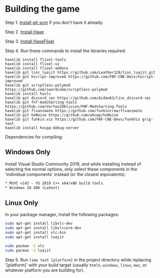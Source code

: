 # Building the game

Step 1. [Install git-scm](https://git-scm.com/downloads) if you don't have it already.

Step 2. [Install Haxe](https://haxe.org/download/)

Step 3. [Install HaxeFlixel](https://haxeflixel.com/documentation/install-haxeflixel/)

Step 4. Run these commands to install the libraries required:

```
haxelib install flixel-tools
haxelib install flixel-ui
haxelib install flixel-addons
haxelib git linc_luajit https://github.com/Leather128/linc_luajit.git
haxelib git hscript-improved https://github.com/FNF-CNE-Devs/hscript-improved
haxelib git scriptless-polymod https://github.com/swordcube/scriptless-polymod
haxelib install hxvlc
haxelib git discord_rpc https://github.com/Aidan63/linc_discord-rpc
haxelib git fnf-modcharting-tools https://github.com/Vortex2Oblivion/FNF-Modcharting-Tools
haxelib git flxanimate https://github.com/funkincrew/flxanimate
haxelib git hxNoise https://github.com/whuop/hxNoise
haxelib git funkin.vis https://github.com/FNF-CNE-Devs/funkVis grig-test
haxelib install hxcpp-debug-server
```

Dependencies for compiling:

## Windows Only

Install Visual Studio Community 2019, and while installing instead of selecting the normal options, only select these components in the 'individual components' instead (or the closest equivalents).

```txt
* MSVC v142 - VS 2019 C++ x64/x86 build tools
* Windows 10 SDK (Latest)
```

## Linux Only

In your package manager, install the following packages:

```sh
sudo apt-get install libvlc-dev
sudo apt-get install libvlccore-dev
sudo apt-get install vlc-bin
sudo apt-get install luajit
```

```sh
sudo pacman -S vlc
sudo pacman -S luajit
```

Step 5. Run ``lime test [platform]`` in the project directory while replacing '[platform]' with your build target (usually `html5`, `windows`, `linux`, `mac`, or whatever platform you are building for).